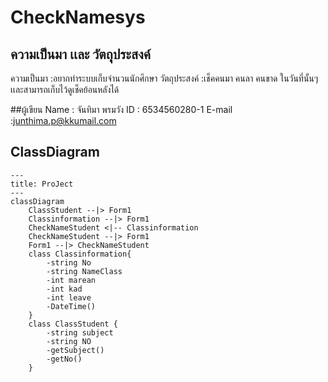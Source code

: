 # CheckNamesys
## ความเป็นมา เเละ วัตถุุประสงค์
ความเป็นมา :อยากทำระบบเก็บจำนวนนักศึกษา 
วัตถุประสงค์ :เช็คคนมา  คนลา คนขาด ในวันที่นั้นๆ เเละสามารถเก็บไว้ดูเช็คย้อนหลังได้

##ผู้เขียน
Name : จันทิมา พรมวัง
ID  : 6534560280-1
E-mail :junthima.p@kkumail.com




## ClassDiagram

```mermaid
---
title: ProJect
---
classDiagram
    ClassStudent --|> Form1
    Classinformation --|> Form1
    CheckNameStudent <|-- Classinformation
    CheckNameStudent --|> Form1
    Form1 --|> CheckNameStudent
    class Classinformation{
        -string No
        -string NameClass
        -int marean
        -int kad
        -int leave
        -DateTime()
    }
    class ClassStudent {
        -string subject
        -string NO
        -getSubject()
        -getNo()
    }
```
   
